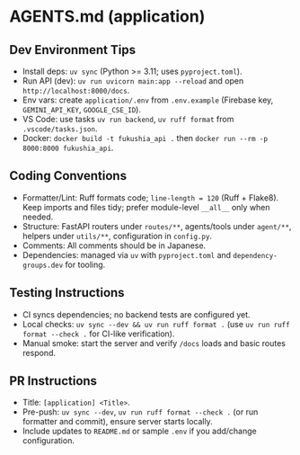 # AGENTS.md (application)

## Dev Environment Tips

- Install deps: `uv sync` (Python >= 3.11; uses `pyproject.toml`).
- Run API (dev): `uv run uvicorn main:app --reload` and open `http://localhost:8000/docs`.
- Env vars: create `application/.env` from `.env.example` (Firebase key, `GEMINI_API_KEY`, `GOOGLE_CSE_ID`).
- VS Code: use tasks `uv run backend`, `uv ruff format` from `.vscode/tasks.json`.
- Docker: `docker build -t fukushia_api .` then `docker run --rm -p 8000:8000 fukushia_api`.

## Coding Conventions

- Formatter/Lint: Ruff formats code; `line-length = 120` (Ruff + Flake8). Keep imports and files tidy; prefer module-level `__all__` only when needed.
- Structure: FastAPI routers under `routes/**`, agents/tools under `agent/**`, helpers under `utils/**`, configuration in `config.py`.
- Comments: All comments should be in Japanese.
- Dependencies: managed via `uv` with `pyproject.toml` and `dependency-groups.dev` for tooling.

## Testing Instructions

- CI syncs dependencies; no backend tests are configured yet.
- Local checks: `uv sync --dev && uv run ruff format .` (use `uv run ruff format --check .` for CI-like verification).
- Manual smoke: start the server and verify `/docs` loads and basic routes respond.

## PR Instructions

- Title: `[application] <Title>`.
- Pre-push: `uv sync --dev`, `uv run ruff format --check .` (or run formatter and commit), ensure server starts locally.
- Include updates to `README.md` or sample `.env` if you add/change configuration.
